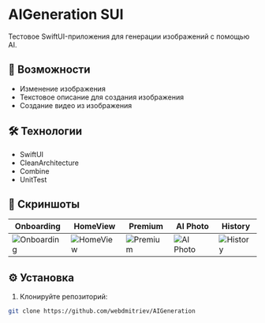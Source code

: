 # AIGeneration SUI

Тестовое SwiftUI-приложения для генерации изображений с помощью AI.

## 🚀 Возможности
- Изменение изображения
- Текстовое описание для создания изображения
- Создание видео из изображения

## 🛠 Технологии
- SwiftUI
- CleanArchitecture
- Combine
- UnitTest

## 📸 Скриншоты
| Onboarding | HomeView | Premium | AI Photo | History |
|--------------|--------------|--------------|--------------|--------------|
| ![Onboarding](https://api.webdmitriev.com/wp-content/uploads/2025/06/aigeneration-01.1.jpg) | ![HomeView](https://api.webdmitriev.com/wp-content/uploads/2025/06/aigeneration-02.jpg) | ![Premium](https://api.webdmitriev.com/wp-content/uploads/2025/06/aigeneration-03.jpg) | ![AI Photo](https://api.webdmitriev.com/wp-content/uploads/2025/06/aigeneration-04.1.jpg) | ![History](https://api.webdmitriev.com/wp-content/uploads/2025/06/aigeneration-05.1.jpg) |

## ⚙️ Установка
1. Клонируйте репозиторий:
```bash
git clone https://github.com/webdmitriev/AIGeneration
